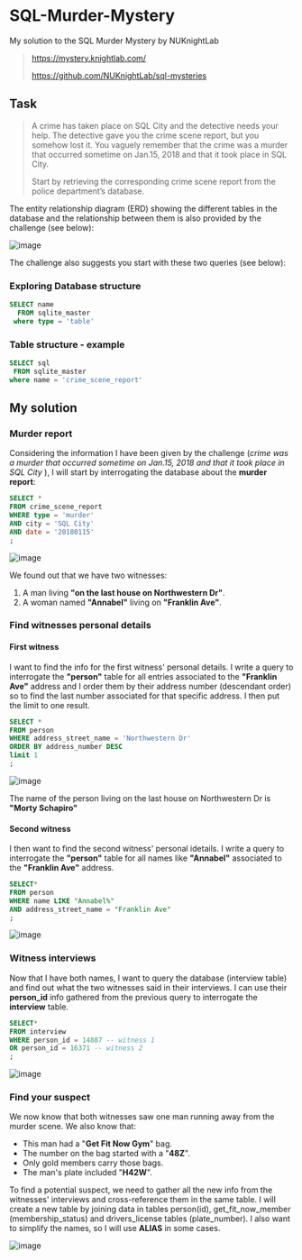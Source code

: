 # SQL-Murder-Mystery
My solution to the SQL Murder Mystery by NUKnightLab 

> https://mystery.knightlab.com/
>
> https://github.com/NUKnightLab/sql-mysteries

## Task

> A crime has taken place on SQL City and the detective needs your help. The detective gave you the crime scene report, but you somehow lost it. You vaguely remember that the crime was a ​murder​ that occurred sometime on ​Jan.15, 2018​ and that it took place in ​SQL City​.
> 
> Start by retrieving the corresponding crime scene report from the police department’s database. 


The entity relationship diagram (ERD) showing the different tables in the database and the relationship between them is also provided by the challenge (see below):

![image](https://github.com/Camilla82/SQL-Murder-Mystery/assets/126681504/bad1658e-d5be-4a5b-bf83-2392b419298f)


The challenge also suggests you start with these two queries (see below): 

### Exploring Database structure

``` sql
SELECT name 
  FROM sqlite_master
 where type = 'table'
```

### Table structure - example
 ```sql
SELECT sql 
  FROM sqlite_master
 where name = 'crime_scene_report'
```


## My solution

### Murder report 

Considering the information I have been given by the challenge (*crime was a ​murder​ that occurred sometime on ​Jan.15, 2018​ and that it took place in ​SQL City* ), I will start by interrogating the database about the **murder report**: 


``` sql
SELECT * 
FROM crime_scene_report
WHERE type = 'murder'
AND city = 'SQL City'
AND date = '20180115'
;

```
![image](https://github.com/Camilla82/SQL-Murder-Mystery/assets/126681504/855f4e39-dced-4cce-b651-4fe50b735166)


We found out that we have two witnesses:
 1) A man living **"on the last house on Northwestern Dr"**.
 2) A woman named **"Annabel"** living on **"Franklin Ave"**.

### Find witnesses personal details

#### First witness

I want to find the info for the first witness' personal details. 
I write a query to interrogate the **"person"** table for all entries associated to the **"Franklin Ave"** address and I order them by their address number (descendant order) so to find the last number associated for that specific address. I then put the limit to one result.  

``` sql
SELECT * 
FROM person
WHERE address_street_name = 'Northwestern Dr' 
ORDER BY address_number DESC
limit 1
;
```
![image](https://github.com/Camilla82/SQL-Murder-Mystery/assets/126681504/670e12c8-8505-443b-b9af-6293ba70a12b)

The name of the person living on the last house on Northwestern Dr is **"Morty Schapiro"**

#### Second witness

I then want to find the second witness' personal idetails.
I write a query to interrogate the **"person"** table for all names like **"Annabel"** associated to the **"Franklin Ave"** address. 

``` sql
SELECT*
FROM person
WHERE name LIKE "Annabel%"
AND address_street_name = "Franklin Ave"
;
```
![image](https://github.com/Camilla82/SQL-Murder-Mystery/assets/126681504/ec6fd277-2bda-4cd7-b6aa-6ae434db7fe7)


### Witness interviews

Now that I have both names, I want to query the database (interview table) and find out what the two witnesses said in their interviews. 
I can use their **person_id** info gathered from the previous query to interrogate the **interview** table. 


```sql
SELECT*
FROM interview
WHERE person_id = 14887 -- witness 1
OR person_id = 16371 -- witness 2
;
```

![image](https://github.com/Camilla82/SQL-Murder-Mystery/assets/126681504/ff11e522-bec2-4857-b13c-5181677da76e)

### Find your suspect

We now know that both witnesses saw one man running away from the murder scene. 
We also know that:
-  This man had a "**Get Fit Now Gym**" bag. 
-  The number on the bag started with a "**48Z**".
-  Only gold members carry those bags.
-  The man's plate included "**H42W**".

To find a potential suspect, we need to gather all the new info from the witnesses' interviews and cross-reference them in the same table. I will create a new table by joining data in tables person(id), get_fit_now_member (membership_status) and drivers_license tables (plate_number).
I also want to simplify the names, so I will use **ALIAS** in some cases. 

![image](https://github.com/Camilla82/SQL-Murder-Mystery/assets/126681504/8e2bc6a7-0054-470f-b472-f1eb61ee14a4)




